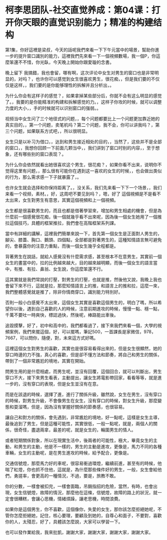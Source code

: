 # 柯李思团队-社交直觉养成：第04课：打开你天眼的直觉识别能力；精准的构建结构

第1集，你好這裡是梁叔，今天的話呢我們來看一下下午元當中的場景，幫助你進一步的提升窗口識別的能力，這裡我們先來看一下一個視頻數場，我一個P，你這麼笨還不不惜，你光臥，今天晚上開始你跟愛璇的念書。

晚上留下 我搞錯，我也會留，哪有啊，这次评论中女生对男生的窗口也是非常明显的，对吗？，也许你可以感觉到女生很喜欢男生，很花痴，，但是我们要的不仅仅是这样，，我们要的是你能够理性的拆解并且分析出，。

为什么你会有这样子的感觉？，如果拿掉某些部分后，你就不会有这么明显的感觉了。，我要的是你能精准的构建和拆解感觉的力。，这样子你攻的时候，就可以调整力度的大小，，手的时候就可以识别窗口的强弱。。

视频当中女生问了三个地径式的问题，，每个问题都要比上一个问题更加靠近她的真实目的，，第一个问题，卖笔机吗？第二个问题，我不会，你可以讲我吗？，第三个问题，如果联系方式吧，，所以很明显。

女生只是以补习为借口，，达到和男生接近相处的目的，，当然了，这些并不是全部的窗口，，我想你回顾一下前面几颗当中，，我们讲到了窗口时别的内容，，至于想象，还有哪些别的窗口表现？。

为什么你会依然就看出她很喜欢这个男生，很花痴？，如果你看不出来，说明你不觉得这里有问题，，那么很有可能你在遇到这一喜欢的女生的时候，，也会做出类似的行为，那么需求感一下子就暴露了，。

也许女生就会选择和你保持距离了。，没关系，我们先来看一下下一个场景，，我们来看一个视频，素材。，好，这周吧不要见到吗？，嗯，好了 這個視頻是不是看不太出來，女生對男生有意思，其實這個視頻和上一個視頻。

女生都是很喜歡男生的，而且也都是借著學習來，增加和男生相處的機會，但是為什麼前一個感覺很花痴，後一個就幾乎看不出來呢，因為後一個女生她用了一個推拉這個技巧，具體的框架推拉，我們會在高階框架系列課。

當中有詳細的講解，這裡我們簡單來說一下，首先第一個女生是正面對人男生的，腳尖、膝蓋、胸口、鵝頭、四個點，全部都是對著男生的，這種知情語言無可避免的，會暴露你的注意力重點，而後一個女生幾乎全程都是。

背著男生在說話，就給人感覺沒有什麼需求感，甚至根本不在意男生，其實前一個女生的畫當中的，拉的比例越來越大，目的越來越明顯，而後一個女生的語言當中，有推、有拉、鼻翁、女生說，你這麼笨還不行。

這其實就是我們常說的打壓，對男生的打壓，也就是推，然後他又說，我晚上我也會留下來不行，這就是拉，那麼知情語言上的推，和語言上的推和拉，這麼一來，我們整體感覺就是推了，除非你情商穿口，識別能力特別好。

否則一般小白感覺不太出來，這個女生其實是喜歡這個男生的，明白了嗎，所以希望你以後，遇到自己喜歡的人的時候，注意前期進攻的時候，慢慢一點、穩一點，千萬不要吐一時爽快，標誌過快，然後呢，棒路能出車後。

追毀摸擊，好了，初中和高中的，我們都看過了，接下來我們來看一個，大學的視頻案例，我們來擺這個，好，可以擺嗎，筆記500，一首課長是家微信，978，7667，可以問你，隨便，對，未來這方式好嗎。

這裡這個女生對男生的喜歡，其實也是很容易看得出來的，但是女生很顯然，她的穿口時邊的力不強，真心的喜歡，但是卻不懂方法和節奏，將自己和男生的關係，帶到了一個非常尷尬的境地，其實在開始。

問男生用的是什麼相處，而男生呢，並沒有回覆，這個回合，就可以判斷出，男生穿口不大，接下來男生看表，主動提出，讓女生將電影帶回家，看看等等，就是進一步的，沒有穿口的表現，但是女生並沒有在意。

而是在該退的時候，選擇了進，進行了關係升級，雖然說，女生在男生，沒有穿口的時候，對男生升級，不會像男生在女生，沒有穿口的時候，對女生升級，那麼變態和耍溜嗎，但是，因為沒有掌握好關係的節奏感，也很容易。

讓自己和對方的關係，會先遇到，非常尷尬的境地，好一點呢，這樣是女生主導，最後追到了男生，但是這種可能性，其實很低，一般一點呢，就是，兩個人的關係，很奇怪，盡退兩拿，最差的呢，就是女生的，輪圍男生的情人。

或者短期關係對象，所以在現實生活中，後兩者的可能性，極大，畢竟女生的主動，和男生的主動，他是不一樣的，男生的主動是進攻，更像是，馬力不同的各種車輛，女生的主動呢，是在男生進攻的時候，給予配合，更像是。

交通信號燈，那麼馬力好的車呢，很容易衝過環燈，繼續前進，甚至有的時候，他喘了紅燈，你也抓不住他，這就是，為什麼那些條件好的男生，一般，女生會給他們，勇搓率，會更高的一種情況，不過，要是，旅教不敢。

你的分數，一樣會被扣完，一樣會面臨，吊銷指招的危險，當然，有時，也會出現，女生信號燈，故障的情況，那麼他在這條，信號燈，故障的路上的狀況，就一定會很糟糕，會讓心思機，情緒煩躁，讓老思機，時間浪費。

如果你是這個男生，你不喜歡，這個像你，失愛的女生，那你該怎麼拒絕她呢，不管你怎麼拒絕她，記住，核心要理，要顧及到她的，自尊心和面子，不要對，喜歡你的人，太殘忍，好了，具體該怎麼說，大家可以學習一下。

也可以發作業給我，我來批凱，謝謝大家，謝謝大家，謝謝大家，謝謝大家。